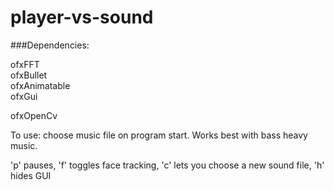 # player-vs-sound

###Dependencies: 

ofxFFT  
ofxBullet  
ofxAnimatable  
ofxGui

ofxOpenCv

To use: choose music file on program start. Works best with bass heavy music. 

'p' pauses, 'f' toggles face tracking, 'c' lets you choose a new sound file, 'h' hides GUI
